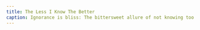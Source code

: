 ```yaml
---
title: The Less I Know The Better
caption: Ignorance is bliss: The bittersweet allure of not knowing too much.
---
```

